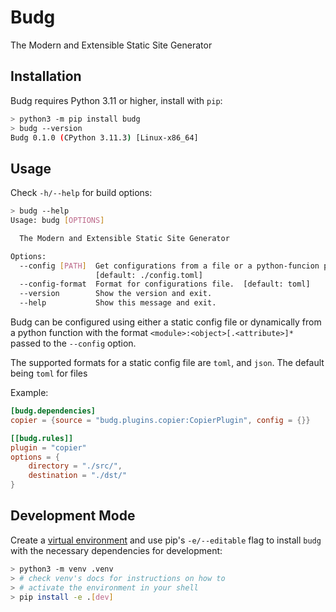 # Budg

The Modern and Extensible Static Site Generator

## Installation

Budg requires Python 3.11 or higher, install with `pip`:

```sh
> python3 -m pip install budg
> budg --version
Budg 0.1.0 (CPython 3.11.3) [Linux-x86_64]
```

## Usage

Check `-h/--help` for build options:

```sh
> budg --help
Usage: budg [OPTIONS]

  The Modern and Extensible Static Site Generator

Options:
  --config [PATH]  Get configurations from a file or a python-funcion path.
                   [default: ./config.toml]
  --config-format  Format for configurations file.  [default: toml]
  --version        Show the version and exit.
  --help           Show this message and exit.
```

Budg can be configured using either a static config file or dynamically from a python function with the format `<module>:<object>[.<attribute>]*` passed to the `--config` option.

The supported formats for a static config file are `toml`, and `json`. The default being `toml` for files 

Example:

```toml
[budg.dependencies]
copier = {source = "budg.plugins.copier:CopierPlugin", config = {}}

[[budg.rules]]
plugin = "copier"
options = {
    directory = "./src/",
    destination = "./dst/"
}
```

## Development Mode

Create a [virtual environment](https://docs.python.org/3/glossary.html#term-virtual-environment) and use pip's `-e/--editable` flag to install `budg` with the necessary dependencies for development:

```sh
> python3 -m venv .venv
> # check venv's docs for instructions on how to
> # activate the environment in your shell
> pip install -e .[dev]
```
